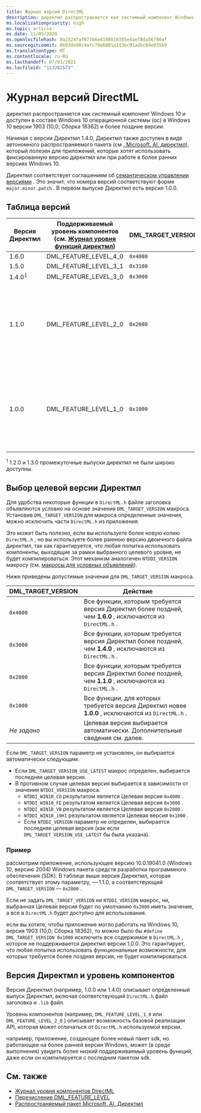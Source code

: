 ```yaml
---
title: Журнал версий DirectML
description: директмл распространяется как системный компонент Windows 10 и доступен в составе Windows 10 операционной системы (ос) в Windows 10 версии 1903 (10,0; Сборка 18362) и более поздние версии.
ms.localizationpriority: high
ms.topic: article
ms.date: 11/05/2020
ms.openlocfilehash: 0a2524faf077b6e4198810395e4aef8da56780af
ms.sourcegitcommit: 0b93de98c4afc79a6801a113bc91adbc89e835b9
ms.translationtype: MT
ms.contentlocale: ru-RU
ms.lasthandoff: 07/03/2021
ms.locfileid: "113282573"
---
```

# <a name="directml-version-history"></a>Журнал версий DirectML

директмл распространяется как системный компонент Windows 10 и доступен в составе Windows 10 операционной системы (ос) в Windows 10 версии 1903 (10,0; Сборка 18362) и более поздние версии.

Начиная с версии Директмл 1.4.0, Директмл также доступен в виде автономного распространяемого пакета (см [. Microsoft. AI. директмл](https://www.nuget.org/packages/Microsoft.AI.DirectML/)), который полезен для приложений, которые хотят использовать фиксированную версию директмл или при работе в более ранних версиях Windows 10.

Директмл соответствует соглашениям об [семантическом управлении версиями](https://semver.org/) . Это значит, что номера версий соответствуют форме `major.minor.patch` . В первом выпуске Директмл есть версия 1.0.0.

## <a name="version-table"></a>Таблица версий

|Версия Директмл|Поддерживаемый уровень компонентов (см. [Журнал уровня функций директмл](./dml-feature-level-history.md))|DML_TARGET_VERSION|Первый доступ в|Первый доступный в (распространяемый)|
|-|-|-|-|-|
|1.6.0|DML_FEATURE_LEVEL_4_0|`0x4000`|Недоступно|[Директмл — 1.6.0](https://www.nuget.org/packages/Microsoft.AI.DirectML/1.6.0)|
|1.5.0|DML_FEATURE_LEVEL_3_1|`0x3100`|Недоступно|[Директмл — 1.5.0](https://www.nuget.org/packages/Microsoft.AI.DirectML/1.5.0)|
|1.4.0<sup>1</sup>|DML_FEATURE_LEVEL_3_0|`0x3000`|Недоступно|[Директмл — 1.4.0](https://www.nuget.org/packages/Microsoft.AI.DirectML/1.4.0)|
|1.1.0|DML_FEATURE_LEVEL_2_0|`0x2000`|Windows 10, версия 2004 (10,0; сборка 19041) (Windows 10 может 2020 обновление). Так называемый "20H1".|Недоступно|
|1.0.0|DML_FEATURE_LEVEL_1_0|`0x1000`|Windows 10, версия 1903 (10,0; сборка 18362) (обновление Windows 10 за май 2019 г.). Так называемый "19H1".|Недоступно|

<sup>1</sup> 1.2.0 и 1.3.0 промежуточные выпуски директмл не были широко доступны.

## <a name="selecting-a-directml-target-version"></a>Выбор целевой версии Директмл

Для удобства некоторые функции в `DirectML.h` файле заголовка объявляются условно на основе значения `DML_TARGET_VERSION` макроса. Установив `DML_TARGET_VERSION` для макроса определенные значения, можно исключить части `DirectML.h` из приложения.

Это может быть полезно, если вы используете более новую копию `DirectML.h` , но вы используете более раннюю версию двоичного файла директмл, так как гарантируется, что любая попытка использовать компоненты, выходящие за рамки выбранного целевого уровня, не будет компилироваться. Этот механизм аналогичен `NTDDI_VERSION` макросу (см. [макросы для условных объявлений](../winprog/using-the-windows-headers.md#macros-for-conditional-declarations)).

Ниже приведены допустимые значения для `DML_TARGET_VERSION` макроса.

|DML_TARGET_VERSION|Действие|
|-|-|
|`0x4000`|Все функции, которым требуется версия Директмл более поздней, чем **1.6.0** , исключаются из `DirectML.h` .|
|`0x3000`|Все функции, которым требуется версия Директмл более поздней, чем **1.4.0** , исключаются из `DirectML.h` .|
|`0x2000`|Все функции, которым требуется версия Директмл более поздней, чем **1.1.0** , исключаются из `DirectML.h` .|
|`0x1000`|Все функции, для которых требуется версия Директмл новее **1.0.0** , исключаются из `DirectML.h` .|
|*Не задано*|Целевая версия выбирается автоматически. Дополнительные сведения см. далее.|

Если `DML_TARGET_VERSION` параметр не установлен, он выбирается автоматически следующим.

* Если `DML_TARGET_VERSION_USE_LATEST` макрос определен, выбирается последняя целевая версия.
* В противном случае целевая версия выбирается в зависимости от значения `NTDDI_VERSION` макроса.
  *  `NTDDI_WIN10_CO` результатом является Целевая версия `0x4000` .
  *  `NTDDI_WIN10_FE` результатом является Целевая версия `0x3000` .
  *  `NTDDI_WIN10_VB` результатом является Целевая версия `0x2000` .
  *  `NTDDI_WIN10_19H1` результатом является Целевая версия `0x1000` .
  *  Если `NTDDI_VERSION` параметр не определен, выбирается последняя целевая версия (как если `DML_TARGET_VERSION_USE_LATEST` бы была указана).

### <a name="example"></a>Пример

рассмотрим приложение, использующее версию 10.0.19041.0 (Windows 10, версию 2004) Windows пакета средств разработки программного обеспечения (SDK). В таблице выше версия Директмл, которая соответствует этому параметру, — 1.1.0, а соответствующий `DML_TARGET_VERSION` — `0x2000` .

Если не задать `DML_TARGET_VERSION` ни `NTDDI_VERSION` макрос, ни, выбранная Целевая версия будет по умолчанию `0x2000` иметь значение, а все в `DirectML.h` будет доступно для использования.

если вы хотите, чтобы приложение могло работать на Windows 10, версия 1903 (10,0; Сборка 18362), то можно было бы `#define DML_TARGET_VERSION 0x1000` исключить все содержимое в `DirectML.h` , которое не поддерживается директмл версии 1.0.0. Это гарантирует, что любая попытка использовать функциональные возможности, для которых требуется более поздняя версия, не будет компилироваться.

## <a name="directml-version-versus-feature-level"></a>Версия Директмл и уровень компонентов

Версия Директмл (например, 1.0.0 или 1.4.0) описывает определенный выпуск Директмл, включая соответствующий `DirectML.h` файл заголовка и `.lib` файл.

Уровень компонентов (например, `DML_FEATURE_LEVEL_1_0` или `DML_FEATURE_LEVEL_2_0` ) описывает возможность базовой реализации API, которая может отличаться от `DirectML.h` используемой версии.

например, приложение, создающее более новый пакет sdk, но работающее на более ранней версии Windows, может (в среде выполнения) увидеть более низкий поддерживаемый уровень функций, даже если он компилируется с последним пакетом sdk.

## <a name="see-also"></a>См. также

* [Журнал уровня компонентов DirectML](./dml-feature-level-history.md)
* [Перечисление DML_FEATURE_LEVEL](/windows/win32/api/directml/ne-directml-dml_feature_level)
* [Распространяемый пакет Microsoft. AI. Директмл](https://www.nuget.org/packages/Microsoft.AI.DirectML/)